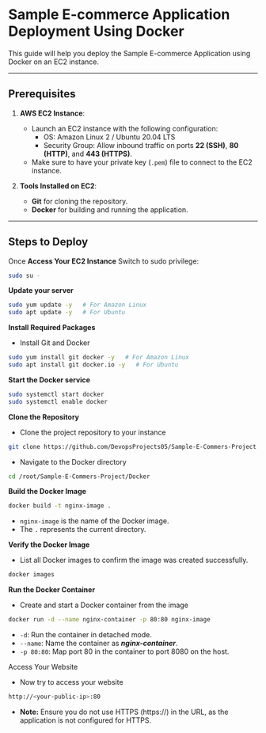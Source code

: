 # Sample E-commerce Application Deployment Using Docker

This guide will help you deploy the Sample E-commerce Application using Docker on an EC2 instance.

---

## Prerequisites

1. **AWS EC2 Instance**:
   - Launch an EC2 instance with the following configuration:
     - OS: Amazon Linux 2 / Ubuntu 20.04 LTS
     - Security Group: Allow inbound traffic on ports **22 (SSH)**, **80 (HTTP)**, and **443 (HTTPS)**.
   - Make sure to have your private key (`.pem`) file to connect to the EC2 instance.

2. **Tools Installed on EC2**:
   - **Git** for cloning the repository.
   - **Docker** for building and running the application.

---

## Steps to Deploy

Once **Access Your EC2 Instance** Switch to sudo privilege:
```bash
sudo su -
```
**Update your server**
```bash
sudo yum update -y   # For Amazon Linux
sudo apt update -y   # For Ubuntu
```
**Install Required Packages**
- Install Git and Docker
```bash
sudo yum install git docker -y   # For Amazon Linux
sudo apt install git docker.io -y   # For Ubuntu
```
**Start the Docker service**
```bash
sudo systemctl start docker
sudo systemctl enable docker
```
**Clone the Repository**
- Clone the project repository to your instance
```bash
git clone https://github.com/DevopsProjects05/Sample-E-Commers-Project.git
```
- Navigate to the Docker directory
```bash
cd /root/Sample-E-Commers-Project/Docker
```
**Build the Docker Image**
```bash
docker build -t nginx-image .
```
- `nginx-image` is the name of the Docker image.
- The `.` represents the current directory.

**Verify the Docker Image**
- List all Docker images to confirm the image was created successfully.
```BASH
docker images
```
**Run the Docker Container**
- Create and start a Docker container from the image
```bash
docker run -d --name nginx-container -p 80:80 nginx-image
```
- `-d`: Run the container in detached mode.
- `--name`: Name the container as ***nginx-container***.
- `-p 80:80`: Map port 80 in the container to port 8080 on the host.

Access Your Website
- Now try to access your website
```bash
http://<your-public-ip>:80
```
- **Note:** Ensure you do not use HTTPS (https://) in the URL, as the application is not configured for HTTPS.